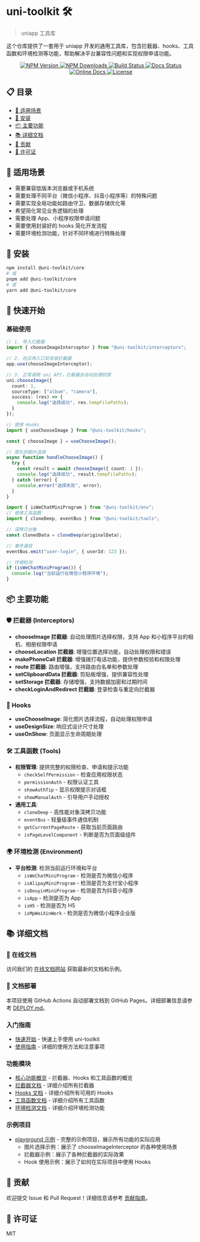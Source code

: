# uni-toolkit 🛠️

> uniapp 工具库

这个仓库提供了一套用于 uniapp 开发的通用工具库，包含拦截器、hooks、工具函数和环境检测等功能，帮助解决平台兼容性问题和实现权限申请功能。

<p align="center">
  <a href="https://www.npmjs.com/package/uni-toolkit" target="_blank">
    <img src="https://img.shields.io/npm/v/uni-toolkit.svg" alt="NPM Version" />
  </a>
  <a href="https://www.npmjs.com/package/uni-toolkit" target="_blank">
    <img src="https://img.shields.io/npm/dt/uni-toolkit.svg" alt="NPM Downloads" />
  </a>
  <a href="https://github.com/liujiayii/uni-toolkit/actions/workflows/build-test.yml" target="_blank">
    <img src="https://github.com/liujiayii/uni-toolkit/actions/workflows/build-test.yml/badge.svg" alt="Build Status" />
  </a>
  <a href="https://github.com/liujiayii/uni-toolkit/actions/workflows/deploy-docs.yml" target="_blank">
    <img src="https://github.com/liujiayii/uni-toolkit/actions/workflows/deploy-docs.yml/badge.svg" alt="Docs Status" />
  </a>
  <a href="https://liujiayii.github.io/uni-toolkit/" target="_blank">
    <img src="https://img.shields.io/badge/docs-online-brightgreen" alt="Online Docs" />
  </a>
  <a href="./LICENSE" target="_blank">
    <img src="https://img.shields.io/npm/l/uni-toolkit.svg" alt="License" />
  </a>
</p>

## 📋 目录

- [🎯 适用场景](#-适用场景)
- [🚀 安装](#-安装)
- [📦 主要功能](#-主要功能)
- [📚 详细文档](#-详细文档)
- [🤝 贡献](#-贡献)
- [📄 许可证](#-许可证)

## 🎯 适用场景

- 需要兼容低版本浏览器或手机系统
- 需要处理不同平台（微信小程序、抖音小程序等）的特殊问题
- 需要实现全局功能如路由守卫、数据存储优化等
- 希望简化常见业务逻辑的处理
- 需要处理 App、小程序权限申请问题
- 需要使用封装好的 hooks 简化开发流程
- 需要环境检测功能，针对不同环境进行特殊处理

## 🚀 安装

```bash
npm install @uni-toolkit/core
# 或
pnpm add @uni-toolkit/core
# 或
yarn add @uni-toolkit/core
```

## 🚀 快速开始

### 基础使用

```typescript
// 1. 导入拦截器
import { chooseImageInterceptor } from "@uni-toolkit/interceptors";

// 2. 在应用入口处安装拦截器
app.use(chooseImageInterceptor);

// 3. 正常调用 uni API，拦截器会自动处理权限
uni.chooseImage({
  count: 1,
  sourceType: ["album", "camera"],
  success: (res) => {
    console.log("选择成功", res.tempFilePaths);
  }
});
```

```typescript
// 使用 Hooks
import { useChooseImage } from "@uni-toolkit/hooks";

const { chooseImage } = useChooseImage();

// 简化的图片选择
async function handleChooseImage() {
  try {
    const result = await chooseImage({ count: 1 });
    console.log("选择成功", result.tempFilePaths);
  } catch (error) {
    console.error("选择失败", error);
  }
}
```

```typescript
import { isWeChatMiniProgram } from "@uni-toolkit/env";
// 使用工具函数
import { cloneDeep, eventBus } from "@uni-toolkit/tools";

// 深拷贝对象
const clonedData = cloneDeep(originalData);

// 事件通信
eventBus.emit("user-login", { userId: 123 });

// 环境检测
if (isWeChatMiniProgram()) {
  console.log("当前运行在微信小程序环境");
}
```

## 📦 主要功能

### 🛡️ 拦截器 (Interceptors)

- **chooseImage 拦截器**: 自动处理图片选择权限，支持 App 和小程序平台的相机、相册权限申请
- **chooseLocation 拦截器**: 增强位置选择功能，自动处理权限和错误
- **makePhoneCall 拦截器**: 增强拨打电话功能，提供参数校验和权限处理
- **route 拦截器**: 路由增强，支持路由白名单和参数处理
- **setClipboardData 拦截器**: 剪贴板增强，提供兼容性处理
- **setStorage 拦截器**: 存储增强，支持数据加密和过期时间
- **checkLoginAndRedirect 拦截器**: 登录检查与重定向拦截器

### 🎣 Hooks

- **useChooseImage**: 简化图片选择流程，自动处理权限申请
- **useDesignSize**: 响应式设计尺寸处理
- **useOnShow**: 页面显示生命周期处理

### 🛠️ 工具函数 (Tools)

- **权限管理**: 提供完整的权限检查、申请和提示功能
  - `checkSelfPermission` - 检查应用权限状态
  - `permissionAuth` - 权限认证工具
  - `showAuthTip` - 显示权限提示对话框
  - `showManualAuth` - 引导用户手动授权
- **通用工具**:
  - `cloneDeep` - 高性能对象深拷贝功能
  - `eventBus` - 轻量级事件通信机制
  - `getCurrentPageRoute` - 获取当前页面路由
  - `isPageLevelComponent` - 判断是否为页面级组件

### 🌍 环境检测 (Environment)

- **平台检测**: 检测当前运行环境和平台
  - `isWeChatMiniProgram` - 检测是否为微信小程序
  - `isAlipayMiniProgram` - 检测是否为支付宝小程序
  - `isDouyinMiniProgram` - 检测是否为抖音小程序
  - `isApp` - 检测是否为 App
  - `isH5` - 检测是否为 H5
  - `isMpWeiXinWork` - 检测是否为微信小程序企业版

## 📚 详细文档

### 📖 在线文档

访问我们的 [在线文档网站](https://liujiayii.github.io/uni-toolkit/) 获取最新的文档和示例。

### 📝 文档部署

本项目使用 GitHub Actions 自动部署文档到 GitHub Pages。详细部署信息请参考 [DEPLOY.md](./DEPLOY.md)。

### 入门指南

- [快速开始](https://liujiayii.github.io/uni-toolkit/guide/getting-started) - 快速上手使用 uni-toolkit
- [使用指南](https://liujiayii.github.io/uni-toolkit/guide/usage) - 详细的使用方法和注意事项

### 功能模块

- [核心功能概览](https://liujiayii.github.io/uni-toolkit/guide/overview) - 拦截器、Hooks 和工具函数的概览
- [拦截器文档](https://liujiayii.github.io/uni-toolkit/interceptors/index) - 详细介绍所有拦截器
- [Hooks 文档](https://liujiayii.github.io/uni-toolkit/hooks/index) - 详细介绍所有可用的 Hooks
- [工具函数文档](https://liujiayii.github.io/uni-toolkit/tools/index) - 详细介绍所有工具函数
- [环境检测文档](https://liujiayii.github.io/uni-toolkit/env/index) - 详细介绍环境检测功能

### 示例项目

- [playground 示例](https://github.com/liujiayii/uni-toolkit/tree/main/playground) - 完整的示例项目，展示所有功能的实际应用
  - 图片选择示例：展示了 chooseImageInterceptor 的各种使用场景
  - 拦截器示例：展示了各种拦截器的实际效果
  - Hook 使用示例：展示了如何在实际项目中使用 Hooks

## 🤝 贡献

欢迎提交 Issue 和 Pull Request！详细信息请参考 [贡献指南](https://liujiayii.github.io/uni-toolkit/guide/contributing)。

## 📄 许可证

MIT
